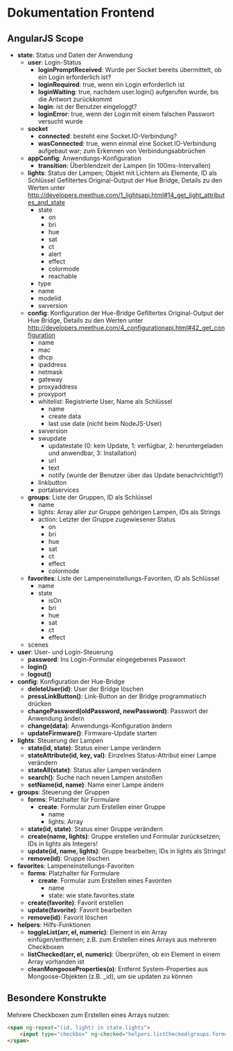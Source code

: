 # Dokumentation Frontend

## AngularJS Scope

-   **state**: Status und Daten der Anwendung
    -   **user**: Login-Status
        -   **loginPromptReceived**: Wurde per Socket bereits übermittelt, ob ein Login erforderlich ist?
        -   **loginRequired**: true, wenn ein Login erforderlich ist
        -   **loginWaiting**: true, nachdem user.login() aufgerufen wurde, bis die Antwort zurückkommt
        -   **login**: ist der Benutzer eingeloggt?
        -   **loginError**: true, wenn der Login mit einem falschen Passwort versucht wurde
    -   **socket**
        -   **connected**: besteht eine Socket.IO-Verbindung?
        -   **wasConnected**: true, wenn einmal eine Socket.IO-Verbindung aufgebaut war; zum Erkennen von Verbindungsabbrüchen
    -   **appConfig**: Anwendungs-Konfiguration
        -   **transition**: Überblendzeit der Lampen (in 100ms-Intervallen)
    -   **lights**: Status der Lampen; Objekt mit Lichtern als Elemente, ID als Schlüssel
        Gefiltertes Original-Output der Hue Bridge, Details zu den Werten unter http://developers.meethue.com/1_lightsapi.html#14_get_light_attributes_and_state
        -   state
            -   on
            -   bri
            -   hue
            -   sat
            -   ct
            -   alert
            -   effect
            -   colormode
            -   reachable
        -   type
        -   name
        -   modelid
        -   swversion
    -   **config**: Konfiguration der Hue-Bridge
        Gefiltertes Original-Output der Hue Bridge, Details zu den Werten unter http://developers.meethue.com/4_configurationapi.html#42_get_configuration
        -   name
        -   mac
        -   dhcp
        -   ipaddress
        -   netmask
        -   gateway
        -   proxyaddress
        -   proxyport
        -   whitelist: Registrierte User, Name als Schlüssel
            -   name
            -   create data
            -   last use date (nicht beim NodeJS-User)
        -   swversion
        -   swupdate
            -   updatestate
                (0: kein Update, 1: verfügbar, 2: heruntergeladen und anwendbar, 3: Installation)
            -   url
            -   text
            -   notify
                (wurde der Benutzer über das Update benachrichtigt?)
        -   linkbutton
        -   portalservices
    -   **groups**: Liste der Gruppen, ID als Schlüssel
        -   name
        -   lights: Array aller zur Gruppe gehörigen Lampen, IDs als Strings
        -   action: Letzter der Gruppe zugewiesener Status
            -   on
            -   bri
            -   hue
            -   sat
            -   ct
            -   effect
            -   colormode
    -   **favorites**: Liste der Lampeneinstellungs-Favoriten, ID als Schlüssel
        -   name
        -   state
            -   isOn
            -   bri
            -   hue
            -   sat
            -   ct
            -   effect
    -   scenes
-   **user**: User- und Login-Steuerung
    -   **password**: Ins Login-Formular eingegebenes Passwort
    -   **login()**
    -   **logout()**
-   **config**: Konfiguration der Hue-Bridge
    -   **deleteUser(id)**: User der Bridge löschen
    -   **pressLinkButton()**: Link-Button an der Bridge programmatisch drücken
    -   **changePassword(oldPassword, newPassword)**: Passwort der Anwendung ändern
    -   **change(data)**: Anwendungs-Konfiguration ändern
    -   **updateFirmware()**:  Firmware-Update starten
-   **lights**: Steuerung der Lampen
    -   **state(id, state)**: Status einer Lampe verändern
    -   **stateAttribute(id, key, val)**: Einzelnes Status-Attribut einer Lampe verändern
    -   **stateAll(state)**: Status aller Lampen verändern
    -   **search()**: Suche nach neuen Lampen anstoßen
    -   **setName(id, name)**: Name einer Lampe ändern
-   **groups**: Steuerung der Gruppen
    -   **forms**: Platzhalter für Formulare
        -   **create**: Formular zum Erstellen einer Gruppe
            -   name
            -   lights: Array
    -   **state(id, state)**: Status einer Gruppe verändern
    -   **create(name, lights)**: Gruppe erstellen und Formular zurücksetzen; IDs in lights als Integers!
    -   **update(id, name, lights)**: Gruppe bearbeiten; IDs in lights als Strings!
    -   **remove(id)**: Gruppe löschen
-   **favorites**: Lampeneinstellungs-Favoriten
    -   **forms**: Platzhalter für Formulare
        -   **create**: Formular zum Erstellen eines Favoriten
            -   name
            -   state: wie state.favorites.state
    -   **create(favorite)**: Favorit erstellen
    -   **update(favorite)**: Favorit bearbeiten
    -   **remove(id)**: Favorit löschen
-   **helpers**: Hilfs-Funktionen
    -   **toggleList(arr, el, numeric)**: Element in ein Array einfügen/entfernen; z.B. zum Erstellen eines Arrays aus mehreren Checkboxen
    -   **listChecked(arr, el, numeric)**: Überprüfen, ob ein Element in einem Array vorhanden ist
    -   **cleanMongooseProperties(o)**: Entfernt System-Properties aus Mongoose-Objekten (z.B. _id), um sie updaten zu können


## Besondere Konstrukte

Mehrere Checkboxen zum Erstellen eines Arrays nutzen:

```html
<span ng-repeat="(id, light) in state.lights">
    <input type="checkbox" ng-checked="helpers.listChecked(groups.forms.create.lights, id, true)" ng-click="helpers.toggleList(groups.forms.create.lights, id, true)" /> {{id}}
</span>
```
